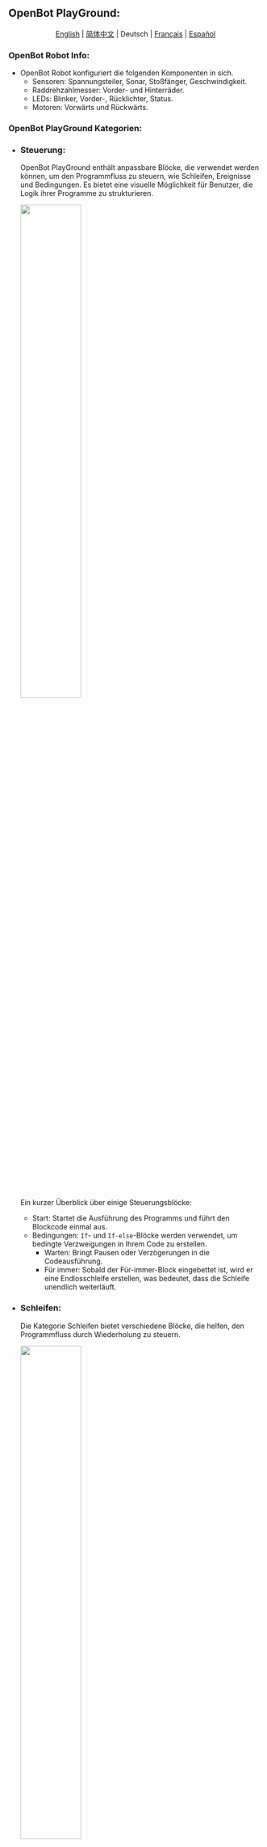 ## OpenBot PlayGround:

<p align="center">
  <a href="README.md">English</a> |
  <a href="README.zh-CN.md">简体中文</a> |
  <span>Deutsch</span> |
  <a href="README.fr-FR.md">Français</a> |
  <a href="README.es-ES.md">Español</a>
</p>

### OpenBot Robot Info:

- OpenBot Robot konfiguriert die folgenden Komponenten in sich.
    - Sensoren: Spannungsteiler, Sonar, Stoßfänger, Geschwindigkeit.
    - Raddrehzahlmesser: Vorder- und Hinterräder.
    - LEDs: Blinker, Vorder-, Rücklichter, Status.
    - Motoren: Vorwärts und Rückwärts.

### OpenBot PlayGround Kategorien:

- ### Steuerung:

  OpenBot PlayGround enthält anpassbare Blöcke, die verwendet werden können, um den Programmfluss zu steuern, wie Schleifen, Ereignisse und Bedingungen. Es bietet eine visuelle Möglichkeit für Benutzer, die Logik ihrer Programme zu strukturieren.

    <img src="../../../../docs/images/playground_blockly_control.jpg" height="50%" width="50%"/>

  Ein kurzer Überblick über einige Steuerungsblöcke:
    - Start: Startet die Ausführung des Programms und führt den Blockcode einmal aus.
    - Bedingungen: ``If``- und ``If-else``-Blöcke werden verwendet, um bedingte Verzweigungen in Ihrem Code zu erstellen.
        - Warten: Bringt Pausen oder Verzögerungen in die Codeausführung.
        - Für immer: Sobald der Für-immer-Block eingebettet ist, wird er eine Endlosschleife erstellen, was bedeutet, dass die Schleife unendlich weiterläuft.

- ### Schleifen:

  Die Kategorie Schleifen bietet verschiedene Blöcke, die helfen, den Programmfluss durch Wiederholung zu steuern.

     <img src="../../../../docs/images/playground_blockly_loops.jpg" height="50%" width="50%"/>

  Einige Beispiele für Schleifenblöcke sind hier unten aufgeführt:

    - Wiederholen: Der ``Wiederholen``-Block ermöglicht es Ihnen, die Anzahl der Iterationen für einen Satz von Blöcken zu definieren.
    - Während: Der ``Während``-Block führt einen Satz von Blöcken aus, solange eine bestimmte Bedingung wahr bleibt.

- ### Operatoren:

  Operatoren ermöglichen es Ihnen, verschiedene Operationen oder Berechnungen innerhalb Ihres Programms durchzuführen. Die Blöcke ermöglichen es Ihnen, komplexe Ausdrücke und Bedingungen nach Bedarf zu erstellen.

  <img src="../../../../docs/images/playground_operator_blocks.jpg" height="50%" width="50%"/>

  Hier sind einige gängige Arten von Operatoren, die Sie in OpenBot PlayGround finden könnten:

    - Arithmetik: Addition, Subtraktion, Multiplikation, Division und andere arithmetische Operationen sind in dieser Kategorie verfügbar.
    - Mathematische Operatoren: Blöcke wie "Potenz", "Quadratwurzel" und "Zufallsbruch" werden verwendet, um fortgeschrittenere mathematische Berechnungen durchzuführen.

- ### Variablen:

  Variablen werden zur Datenspeicherung innerhalb Ihrer Blöcke verwendet, und in der Variablenkategorie ermöglichen Blöcke es Ihnen, Variablen zu deklarieren, zu setzen, zu ändern und zu manipulieren. Das Konzept der Variablen in OpenBot PlayGround hilft Ihnen, Daten in Ihren Programmen zu verwalten und zu manipulieren.

  <img src="../../../../docs/images/playground_variable_blocks.jpg" height="50%" width="50%"/>

  Schauen Sie sich einige Beispiele für Variablenblöcke an:

    - Setzen: Der Setzen-Variablen-Block weist einer Variablen einen Wert zu.
    - Ändern: Es hilft Ihnen, den Wert einer vorhandenen Variablen zu ändern.

- ### Lichter:

  Lichter sind eine weitere Kategorie, die von OpenBot PlayGround bereitgestellt wird und hilft, die Verwendung von Blinkern zu ermöglichen und die Helligkeitswerte dynamisch einzustellen.

  <img src="../../../../docs/images/playground_light_blocks.jpg" height="50%" width="50%"/>

  Hier sind einige Beispiele:
    - Blinker: Block, der verwendet wird, um Blinker durch Ein- und Ausschalten zu aktivieren.
    - Helligkeit: Wird verwendet, um die Helligkeit der Heck- und Front-LEDs durch dynamische Werte einzustellen.

  HINWEIS: Wenn die Helligkeit auf null gesetzt wird, wird der Helligkeitsmodus ausgeschaltet, und wenn die Helligkeit auf den höchsten Punkt, d.h. 100, gesetzt wird, wird der Helligkeitsmodus eingeschaltet.

- ### Controller:

  Sicherlich! Wenn Sie einen Modus im Controller-Block auswählen, wird dieser einheitlich auf alle anderen Fragmente innerhalb der OpenBot-Roboter-App angewendet.

  <img src="../../../../docs/images/playground_controller_blocks.jpg" height="50%" width="50%"/>

  Hier sind die Beispiele für den Controller-Block:

    - Controller wechseln: Es hilft Ihnen, die Controller-Methode entweder durch Gamepad oder Telefon auszuwählen.
    - Fahrmodus: Es hilft Ihnen, den Fahrmodus entweder durch Joystick, Spiel oder dual zu wechseln.

   <p style="color:yellow ">TIPP: Wenn Sie das Telefon als Controller auswählen, wird der Fahrmodus in der Roboter-App unabhängig vom gewählten Fahrmodus-Block automatisch auf dual gesetzt. </p>

- ### Sound:

  Sound-Blöcke können verwendet werden, um Sound für Fahrmodi und statische Geschwindigkeit des Roboters abzuspielen.

  <img src="../../../../docs/images/playground_sound_blocks.jpg" height="50%" width="50%"/>

  Lassen Sie uns einige Beispiele ansehen:

    - Geschwindigkeit: Hilft Ihnen, den Sound als langsam, mittel und schnell abzuspielen.
    - Modus: Hilft Ihnen, den Sound als dual, Joystick oder Spiel abzuspielen.

- ### Sensoren:

  Sensoren sind die Blöcke, die verschiedene Messwerte für den Zustand und die Umgebung des OpenBot zurückgeben.

  <img src="../../../../docs/images/playground_sensors_blocks.jpg" height="50%" width="50%"/>

  Überblick:
    - Telefonsensoren: Helfen, Gyroskop-, Beschleunigungs- und Magnetfeldmessungen an verschiedenen Achsen (3-dimensional) zu messen.
    - Autosensoren: Helfen, verschiedene Messwerte wie Sonar, Geschwindigkeit bereitzustellen. Außerdem wird überprüft, ob der Stoßfänger mit einem Hindernis kollidiert.

- ### Bewegung:

  Wie der Name schon sagt, ist es verantwortlich für die Bewegung des Roboters mit jeder Geschwindigkeit und in jede Richtung, und das Geschwindigkeitslimit beträgt 0-255.

  <img src="../../../../docs/images/playground_movement_blocks.jpg" height="50%" width="50%"/>

  Lassen Sie uns einige Beispiele ansehen:

    - Geschwindigkeit einstellen: Hilft, die Geschwindigkeit als langsam, mittel und schnell einzustellen.
    - Bewegen: Hilft, die Bewegung vorwärts oder rückwärts und links oder rechts mit der erforderlichen Geschwindigkeit zu machen.

  Wichtige Punkte:
    - Wenn der linke Geschwindigkeitswert niedriger als der rechte eingestellt ist, bewegt sich der Roboter gegen den Uhrzeigersinn, oder umgekehrt.
    - Wenn Sie die linke und rechte Geschwindigkeit gleichsetzen, bewegt er sich geradeaus.
    - Wenn Sie einen positiven Wert auf der linken Seite und einen negativen Wert auf der rechten Seite einstellen, dreht sich der Roboter.

- ### Künstliche Intelligenz (KI):

  OpenBot Playground bietet eine weitere wichtige Kategorie namens Künstliche Intelligenz, die viele Funktionen wie Objektverfolgung, Autopilot, Punktzielnavigation konfiguriert.

  <img src="../../../../docs/images/playground_ai_blocks.jpg" height="50%" width="50%"/>

  Lassen Sie uns dieses Konzept anhand einiger Blockbeispiele verstehen:
    - ``Objektverfolgung``: Ihre Hauptfunktion besteht darin, Objekte zu erkennen. Dieses KI-Fragment ermöglicht es Ihnen, ein beliebiges Objekt zur Verfolgung auszuwählen. Abhängig von der Leistung Ihres Telefons haben Sie die Flexibilität, ein Objekterkennungsmodell auszuwählen. Standardmäßig ist dieser Block mit dem Modell "MobileNetV1-300" ausgestattet. Zusätzlich haben Sie die Möglichkeit, manuell ein beliebiges Modell hinzuzufügen.
    - ``Autopilot``: Dieses Snippet ist auch über OpenBot Playground verfügbar und nutzt die Datenerfassung, wobei ein vortrainiertes Datenset (ML-Modell CIL-Mobile-Cmd) bereits integriert ist. Anschließend wird das Kamerafragment auf dem Bildschirm angezeigt und die Verfolgung des erfassten Pfades gestartet.
    - ``Punktzielnavigation``: Das Hauptziel dieses Blocks besteht darin, durch Navigation einen bestimmten Punkt zu erreichen. Sie können die Vorwärts- und Links-Werte in einer 3-dimensionalen Ansicht mit den Navigationsmodellen darin konfigurieren. Wenn das Projekt auf einem Telefon ausgeführt wird, wird das Punktnavigationsfragment auf dem Bildschirm mit einer Augmented Reality (AR)-Ansicht angezeigt. Anschließend wird der Roboter die Bewegung initiieren, bis er das Ziel erfolgreich erreicht.

   <p style="color: yellow"> TIPP: Wenn Sie ein externes Modell integriert haben, stellen Sie sicher, dass AutoSync im Playground aktiviert ist. Diese Funktion hilft Ihnen, das neu hinzugefügte Modell im Block anzuzeigen und die Verfügbarkeit und den erfolgreichen Download des Modells in der Roboter-App zu überprüfen.</p>

- ### Fortgeschrittene Künstliche Intelligenz (KI):

  Der OpenBotPlayground führt mehrere Fortschritte ein und bietet eine fortgeschrittene Künstliche Intelligenz (KI), die modulare Blöcke für Erkennung und Autopilot-Funktionalität bietet.

  <img src="../../../../docs/images/playground_advance_ai_blocks.jpg" height="50%" width="50%"/>

  #### Mehrfacherkennungsblock:

    - Dieses fortschrittliche Modul ist für die Objektverfolgung konzipiert und unterstützt verschiedene Klassen wie Person, Auto, Buch, Ampel usw. Die Identifizierung des Objekts erfolgt durch das integrierte KI-Modell. Die Funktionalität dieses Moduls hängt von den angegebenen Bedingungen ab.
    - Der Block ist so konzipiert, dass er mehrere Objekterkennungen ermöglicht und den Prozess für die angegebene Klasse initialisiert. Sobald die gewählte Klasse erkannt wird, führt der Roboter alle Aufgaben aus, die in der nachfolgenden ``do``-Anweisung aufgeführt sind. Wenn die angegebene Klasse innerhalb der definierten Anzahl kontinuierlicher Frames nicht erkannt wird, fährt der Roboter mit der Ausführung der Aufgaben fort, die in der nachfolgenden ``do``-Anweisung angegeben sind. Der Block kann mehrfach innerhalb des Playgrounds für verschiedene Klassen verwendet werden.